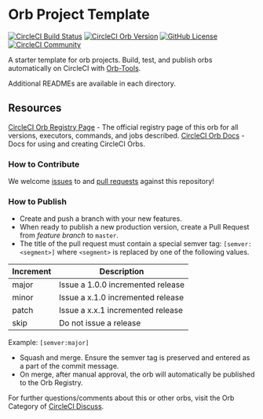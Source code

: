 # Orb Project Template

[![CircleCI Build Status](https://circleci.com/gh/trade-tariff/trade-tariff-ci-orb.svg?style=shield "CircleCI Build Status")](https://circleci.com/gh/trade-tariff/trade-tariff-ci-orb) [![CircleCI Orb Version](https://badges.circleci.com/orbs/trade-tariff/trade-tariff-ci-orb.svg)](https://circleci.com/orbs/registry/orb/trade-tariff/trade-tariff-ci-orb) [![GitHub License](https://img.shields.io/badge/license-MIT-lightgrey.svg)](https://raw.githubusercontent.com/trade-tariff/trade-tariff-ci-orb/master/LICENSE) [![CircleCI Community](https://img.shields.io/badge/community-CircleCI%20Discuss-343434.svg)](https://discuss.circleci.com/c/ecosystem/orbs)



A starter template for orb projects. Build, test, and publish orbs automatically on CircleCI with [Orb-Tools](https://circleci.com/orbs/registry/orb/circleci/orb-tools).

Additional READMEs are available in each directory.



## Resources

[CircleCI Orb Registry Page](https://circleci.com/orbs/registry/orb/trade-tariff/trade-tariff-ci-orb) - The official registry page of this orb for all versions, executors, commands, and jobs described.
[CircleCI Orb Docs](https://circleci.com/docs/2.0/orb-intro/#section=configuration) - Docs for using and creating CircleCI Orbs.

### How to Contribute

We welcome [issues](https://github.com/trade-tariff/trade-tariff-ci-orb/issues) to and [pull requests](https://github.com/trade-tariff/trade-tariff-ci-orb/pulls) against this repository!

### How to Publish
* Create and push a branch with your new features.
* When ready to publish a new production version, create a Pull Request from _feature branch_ to `master`.
* The title of the pull request must contain a special semver tag: `[semver:<segment>]` where `<segment>` is replaced by one of the following values.

| Increment | Description|
| ----------| -----------|
| major     | Issue a 1.0.0 incremented release|
| minor     | Issue a x.1.0 incremented release|
| patch     | Issue a x.x.1 incremented release|
| skip      | Do not issue a release|

Example: `[semver:major]`

* Squash and merge. Ensure the semver tag is preserved and entered as a part of the commit message.
* On merge, after manual approval, the orb will automatically be published to the Orb Registry.


For further questions/comments about this or other orbs, visit the Orb Category of [CircleCI Discuss](https://discuss.circleci.com/c/orbs).


